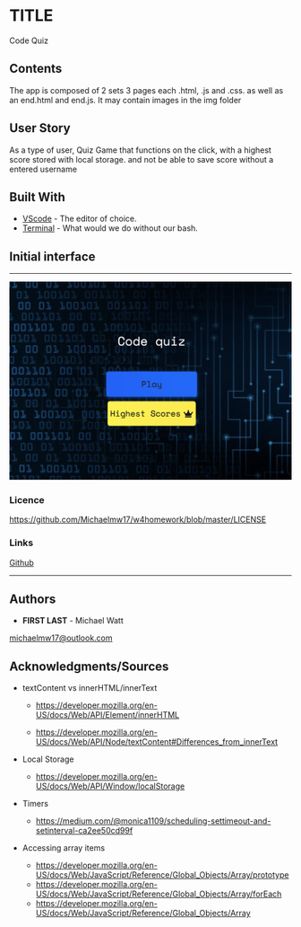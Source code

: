# TITLE

Code Quiz

## Contents

  The app is composed of 2 sets 3 pages each .html, .js and .css. as well as an end.html and end.js. It may contain images in the img folder

## User Story

  As a type of user, Quiz Game that functions on the click, with a highest score stored with local storage. and not be able to save score without a entered username

## Built With

- [VScode](https://code.visualstudio.com/) - The editor of choice.
- [Terminal](https:///) - What would we do without our bash.

## Initial interface

<hr/>

<img src="./images/w4homework.png">

### Licence

https://github.com/Michaelmw17/w4homework/blob/master/LICENSE

### Links

<a href="https://github.com/Michaelmw17/Code-Quiz">Github</a>

<hr>

## Authors

- **FIRST LAST** -
  Michael Watt

michaelmw17@outlook.com

## Acknowledgments/Sources

- textContent vs innerHTML/innerText

  - https://developer.mozilla.org/en-US/docs/Web/API/Element/innerHTML
  
  - https://developer.mozilla.org/en-US/docs/Web/API/Node/textContent#Differences_from_innerText

- Local Storage

  - https://developer.mozilla.org/en-US/docs/Web/API/Window/localStorage

- Timers

  - https://medium.com/@monica1109/scheduling-settimeout-and-setinterval-ca2ee50cd99f

- Accessing array items
  - https://developer.mozilla.org/en-US/docs/Web/JavaScript/Reference/Global_Objects/Array/prototype
  - https://developer.mozilla.org/en-US/docs/Web/JavaScript/Reference/Global_Objects/Array/forEach
  - https://developer.mozilla.org/en-US/docs/Web/JavaScript/Reference/Global_Objects/Array
